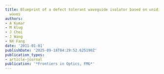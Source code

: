 ```yaml
---
title: Blueprint of a defect tolerant waveguide isolator based on unidirectional surface
  waves
authors:
- A Kumar
- M Klug
- J Choi
- J Wang
- NX Fang
date: '2011-01-01'
publishDate: '2025-09-18T04:29:52.625190Z'
publication_types:
- article-journal
publication: '*Frontiers in Optics, FMG*'
---
```

